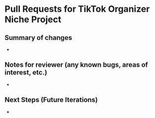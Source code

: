 # Pull Requests for TikTok Organizer Niche Project

## Summary of changes

- 

## Notes for reviewer (any known bugs, areas of interest, etc.)

- 

## Next Steps (Future Iterations)

- 
